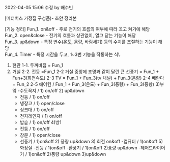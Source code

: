 2022-04-05 15:06 수정 by 배수빈

[메터버스 가정집 구성품)- 초안 정리본

[기능 정리]
Fun_1. on&off - 주로 전기의 흐름의 여부에 따라 끄고 켜기에 해당\
Fun_2. open&close - 전기의 흐름과 상관없이, 열고 닫는 기능이 해당\
Fun_3. up&down - 특정 변수(온도, 음량, 바람세기) 등의 수치를 조절하는 기능이 해당\
Fun_4. Timer - 특정 시간을 두고, 1~3번 기능을 작동하는 식\



1. 현관
	1-1. 두꺼비집 = Fun_1
2. 거실
	2-2. 전등 =Fun_1
	2-2 거실 중앙에 조명과 같이 달린 큰 선풍기 = Fun_1 + Fun+3(회전속도) 
	2-3 TV  = Fun_1 + Fun_3(tv 채널) + Fun_3(음량)
	2-4 베란다 = Fun_2
	2-5 에어컨 / Fun_1 + Fun_3(온도) + Fun_3(풍량) + Fun_3(풍향)
3)부엌
	-수도꼭지 / 1) on/off 2) up&down
	- 전등 / 1) on/off
	- 냉장고 / 1) open/close
	- 싱크대 / 1) on/off
	- 전자레인지 / 1) on/off
	- 밥솥 / 1) on/off
4)방1
	- 전등 / 1) on/off
	- 창문 / 1) open/close
	- 선풍기 /  1)on&off 2) 풍량 up&down 3) 회전 on&off
	-컴퓨터 / 1)on&off
5)화장실
	-전등 / 1)on&off
	-환풍기 / 1)on&off 2)풍량 up&down
	-헤어드라이어기 / 1)on&off  2)풍량 up&down 3)up&down


